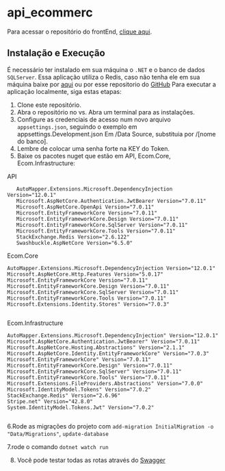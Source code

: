 # api_ecommerc

Para acessar o repositório do frontEnd, <a href="https://github.com/RichardLimaDxD/ecommerce_frontend" target="_blank">clique aqui</a>.

## Instalação e Execução

É necessário ter instalado em sua máquina o `.NET` e o banco de dados `SQLServer`. Essa aplicação utiliza o Redis,
caso não tenha ele em sua máquina baixe por <a href="https://redis.io/docs/getting-started/installation/" target="_blank">aqui</a>
ou por esse repositorio do <a href="https://github.com/microsoftarchive/redis/releases" target="_blank" >GitHub</a>
Para executar a aplicação localmente, siga estas etapas:
 
1. Clone este repositório.
2. Abra o repositório no vs. Abra um terminal para as instalações.
3. Configure as credenciais de acesso num novo arquivo `appsettings.json`, seguindo o exemplo em appsettings.Development.json Em /Data Source, substituia por /[nome do banco].
4. Lembre de colocar uma senha forte na KEY do Token.
5. Baixe os pacotes nuget que estão em API, Ecom.Core, Ecom.Infrastructure:
   
API
```
   AutoMapper.Extensions.Microsoft.DependencyInjection Version="12.0.1"
   Microsoft.AspNetCore.Authentication.JwtBearer Version="7.0.11" 
   Microsoft.AspNetCore.OpenApi Version="7.0.11" 
   Microsoft.EntityFrameworkCore Version="7.0.11" 
   Microsoft.EntityFrameworkCore.Design Version="7.0.11"
   Microsoft.EntityFrameworkCore.SqlServer Version="7.0.11" 
   Microsoft.EntityFrameworkCore.Tools Version="7.0.11"
   StackExchange.Redis Version="2.6.122" 
   Swashbuckle.AspNetCore Version="6.5.0" 
```
Ecom.Core
```
AutoMapper.Extensions.Microsoft.DependencyInjection Version="12.0.1" 
Microsoft.AspNetCore.Http.Features Version="5.0.17" 
Microsoft.EntityFrameworkCore Version="7.0.11" 
Microsoft.EntityFrameworkCore.Design Version="7.0.11"
Microsoft.EntityFrameworkCore.SqlServer Version="7.0.11" 
Microsoft.EntityFrameworkCore.Tools Version="7.0.11"
Microsoft.Extensions.Identity.Stores" Version="7.0.3" 
 
```
Ecom.Infrastructure
```
AutoMapper.Extensions.Microsoft.DependencyInjection" Version="12.0.1" 
Microsoft.AspNetCore.Authentication.JwtBearer" Version="7.0.11" 
Microsoft.AspNetCore.Hosting.Abstractions" Version="2.1.1" 
Microsoft.AspNetCore.Identity.EntityFrameworkCore" Version="7.0.3" 
Microsoft.EntityFrameworkCore" Version="7.0.11"
Microsoft.EntityFrameworkCore.Design" Version="7.0.11"
Microsoft.EntityFrameworkCore.SqlServer" Version="7.0.11" 
Microsoft.EntityFrameworkCore.Tools" Version="7.0.11"
Microsoft.Extensions.FileProviders.Abstractions" Version="7.0.0"
Microsoft.IdentityModel.Tokens" Version="7.0.2" 
StackExchange.Redis" Version="2.6.96" 
Stripe.net" Version="42.8.0" 
System.IdentityModel.Tokens.Jwt" Version="7.0.2"
 
```
6.Rode as migrações do projeto com `add-migration InitialMigration -o "Data/Migrations"`, `update-database`

7.rode o comando `dotnet watch run`

8. Você pode testar todas as rotas através do <a href="http://localhost:5250/swagger/index.html" target="_blank">Swagger</a> 


